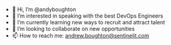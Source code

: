 - 👋 Hi, I’m @andyboughton
- 👀 I’m interested in speaking with the best DevOps Engineers
- 🌱 I’m currently learning new ways to recruit and attract talent
- 💞️ I’m looking to collaborate on new opportunities
- 📫 How to reach me: andrew.boughton@sentinelit.com

<!---
andyboughton/andyboughton is a ✨ special ✨ repository because its `README.md` (this file) appears on your GitHub profile.
You can click the Preview link to take a look at your changes.
--->
